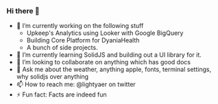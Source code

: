 ### Hi there 👋

- 🔭 I’m currently working on the following stuff
   - Upkeep's Analytics using Looker with Google BigQuery
   - Building Core Platform for DyaniaHealth
   - A bunch of side projects.
- 🌱 I’m currently learning SolidJS and building out a UI library for it.
- 👯 I’m looking to collaborate on anything which has good docs
- 💬 Ask me about the weather, anything apple, fonts, terminal settings, why solidjs over anything
- 📫 How to reach me: @lightyaer on twitter
- ⚡ Fun fact: Facts are indeed fun

